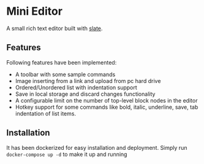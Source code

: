 # Mini Editor

A small rich text editor built with [slate](https://github.com/ianstormtaylor/slate).

## Features
Following features have been implemented:
* A toolbar with some sample commands
* Image inserting from a link and upload from pc hard drive
* Ordered/Unordered list with indentation support
* Save in local storage and discard changes functionality
* A configurable limit on the number of top-level block nodes in the editor
* Hotkey support for some commands like bold, italic, underline, save, tab indentation of list items.

## Installation
It has been dockerized for easy installation and deployment. Simply run `docker-compose up -d` to make it up and running